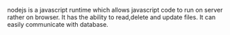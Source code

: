 nodejs is a javascript runtime which allows javascript code to run on server rather on browser. 
It has the ability to read,delete and update files. It can easily communicate with database.
